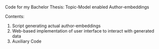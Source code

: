 Code for my Bachelor Thesis: Topic-Model enabled Author-embeddings

Contents:
1. Script generating actual author-embeddings
2. Web-based implementation of user interface to interact with generated data
3. Auxiliary Code
